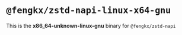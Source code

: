 # `@fengkx/zstd-napi-linux-x64-gnu`

This is the **x86_64-unknown-linux-gnu** binary for `@fengkx/zstd-napi`
